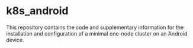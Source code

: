 # k8s_android

This repository contains the code and supplementary information for the installation and configuration of a minimal
one-node cluster on an Android device.
